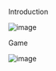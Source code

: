 Introduction

![image](https://github.com/user-attachments/assets/0959f664-cb0a-4a3f-8ccc-749eda292951)

Game

![image](https://github.com/user-attachments/assets/3b2183dd-d7ae-4a82-9a89-28d09a79e8ce)

